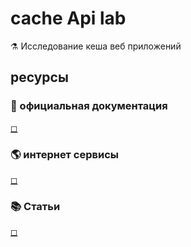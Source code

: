 # cache Api lab
⚗ Исследование кеша веб приложений  

## ресурсы  
### 📘 официальная документация  
[◻ ]()  

### 🌎 интернет сервисы  
[◻ ]()  

### 📚 Статьи  
[◻ ]()  